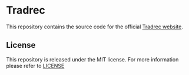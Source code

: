 # Tradrec #

This repository contains the source code for the official [Tradrec website](http://tradrec.com).

## License ##

This repository is released under the MIT license. For more information please refer to [LICENSE](https://github.com/catlinman/tradrec.com/blob/master/LICENSE)

